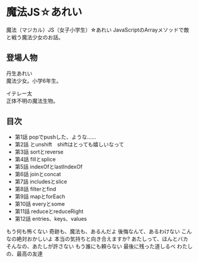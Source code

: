 # 魔法JS☆あれい

魔法（マジカル）JS（女子小学生）☆あれい
JavaScriptのArrayメソッドで敵と戦う魔法少女のお話。

## 登場人物

丹生あれい  
魔法少女。小学6年生。

イテレー太  
正体不明の魔法生物。

## 目次

* 第1話 popでpushした、ような……
* 第2話 とunshift　shiftはとっても嬉しいなって
* 第3話 sortとreverse
* 第4話 fillとsplice
* 第5話 indexOfとlastIndexOf
* 第6話 joinとconcat
* 第7話 includesとslice
* 第8話 filterとfind
* 第9話 mapとforEach
* 第10話 everyとsome
* 第11話 reduceとreduceRight
* 第12話 entries、keys、values

もう何も怖くない
奇跡も、魔法も、あるんだよ
後悔なんて、あるわけない
こんなの絶対おかしいよ
本当の気持ちと向き合えますか?
あたしって、ほんとバカ
そんなの、あたしが許さない
もう誰にも頼らない
最後に残った道しるべ
わたしの、最高の友達
<!--stackedit_data:
eyJoaXN0b3J5IjpbMzA2NTQxMjc0LDEwMjc4ODUyODYsLTEwOD
UzNzY2MzEsLTIwMzE3MzM5OTZdfQ==
-->